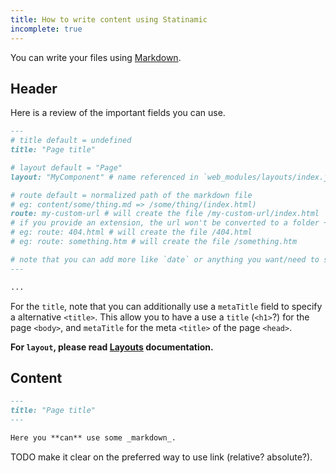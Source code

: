 ```yaml
---
title: How to write content using Statinamic
incomplete: true
---
```


You can write your files using
[Markdown](https://en.wikipedia.org/wiki/Markdown).

## Header

Here is a review of the important fields you can use.


```md
---
# title default = undefined
title: "Page title"

# layout default = "Page"
layout: "MyComponent" # name referenced in `web_modules/layouts/index.js`

# route default = normalized path of the markdown file
# eg: content/some/thing.md => /some/thing/(index.html)
route: my-custom-url # will create the file /my-custom-url/index.html
# if you provide an extension, the url won't be converted to a folder + index.html
# eg: route: 404.html # will create the file /404.html
# eg: route: something.htm # will create the file /something.htm

# note that you can add more like `date` or anything you want/need to sort/filter
---

...
```

For the ``title``, note that you can additionally use a ``metaTitle`` field to
specify a alternative ``<title>``.
This allow you to have a use a ``title`` (``<h1>``?) for the page ``<body>``,
and ``metaTitle`` for the meta ``<title>`` of the page ``<head>``.

**For `layout`, please read [Layouts](../layouts/) documentation.**

## Content

```md
---
title: "Page title"
---

Here you **can** use some _markdown_.
```

TODO make it clear on the preferred way to use link (relative? absolute?).
